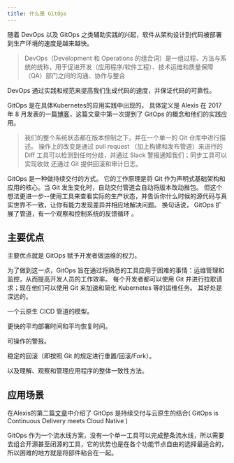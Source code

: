 ```yaml
---
title: 什么是 GitOps
---
```

随着 DevOps 以及 GitOps 之类辅助实践的兴起，软件从架构设计到代码被部署到生产环境的速度是越来越快。

>DevOps（Development 和 Operations 的组合词）是一组过程、方法与系统的统称，用于促进开发（应用程序/软件工程）、技术运维和质量保障（QA）部门之间的沟通、协作与整合

DevOps 通过实践和规范来提高我们生成代码的速度，并保证代码的可靠性。

GitOps 是在具体Kubernetes的应用实践中出现的， 具体定义是 Alexis 在 2017 年 8 月发表的一篇[博客](https://www.weave.works/blog/gitops-operations-by-pull-request)，这篇文章中第一次提到了 GitOps 的概念和他们的实践应用。

>我们的整个系统状态都在版本控制之下，并在一个单一的 Git 仓库中进行描述。
>操作上的改变是通过 pull request （加上构建和发布管道）来进行的
>Diff 工具可以检测到任何分歧，并通过 Slack 警报通知我们；同步工具可以实现收敛
>还通过 Git 提供回滚和审计日志。

GitOps 是一种做持续交付的方式。 它的工作原理是将 Git 作为声明式基础架构和应用的核心。当 Git 发生变化时，自动交付管道会自动将版本改动推包。 但这个想法更进一步--使用工具来查看实际的生产状态，并告诉你什么时候的源代码与真实世界不一致，让你有能力发现差异并相应地解决问题。 换句话说， GitOps 扩展了管道，有一个观察和控制系统的反馈循环 。

## 主要优点

主要优点就是 GitOps 赋予开发者做运维的权力。

为了做到这一点，GitOps 旨在通过将熟悉的工具应用于困难的事情：运维管理和监控，从而提高开发人员的工作效率。 每个开发者都可以使用 Git 并进行拉取请求；现在他们可以使用 Git 来加速和简化 Kubernetes 等的运维任务。 其好处是深远的。

一个云原生 CICD 管道的模型。

更快的平均部署时间和平均恢复时间。

可操作的警报。

稳定的回滚（即按照 Git 的规定进行重置/回滚/Fork）。

以及理解、观察和管理应用程序的整体一致性方法。

## 应用场景

在Alexis的第二篇[文章](https://www.weave.works/blog/the-gitops-pipeline)中介绍了 GitOps 是持续交付与云原生的结合( GitOps is Continuous Delivery meets Cloud Native )

GitOps 作为一个流水线方案，没有一个单一工具可以完成整条流水线，所以需要去组合开源甚至闭源的工具，它的优势也是在各个功能节点自由的选择最适合的，所以困难的地方就是将部件粘合在一起。
